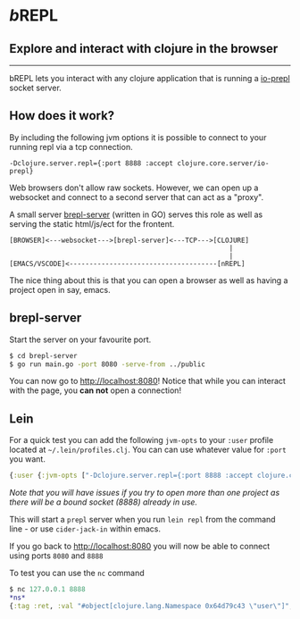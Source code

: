 # _b_**REPL**
## Explore and interact with clojure in the browser
---

bREPL lets you interact with any clojure application that is running a [io-prepl](https://clojuredocs.org/clojure.core.server/io-prepl) socket server.

## How does it work?

By including the following jvm options it is possible to connect to your running repl via a tcp connection.
```
-Dclojure.server.repl={:port 8888 :accept clojure.core.server/io-prepl}
```

Web browsers don't allow raw sockets. However, we can open up a websocket and connect to a second server that can act as a "proxy".

A small server [brepl-server](./brepl-server) (written in GO) serves this role as well as serving the static html/js/ect for the frontent.

```
[BROWSER]<---websocket--->[brepl-server]<---TCP--->[CLOJURE]
                                                       |
                                                       |
[EMACS/VSCODE]<-------------------------------------[nREPL]
```
The nice thing about this is that you can open a browser as well as having
a project open in say, emacs.

## brepl-server

Start the server on your favourite port.

```bash
$ cd brepl-server
$ go run main.go -port 8080 -serve-from ../public
```

You can now go to [http://localhost:8080](http://localhost:8080)! Notice that while you can interact with the page, you **can not** open a connection!

## Lein
For a quick test you can add the following `jvm-opts` to your `:user` profile located at `~/.lein/profiles.clj`. You can can use whatever value for `:port` you want.

```clojure
{:user {:jvm-opts ["-Dclojure.server.repl={:port 8888 :accept clojure.core.server/io-prepl}"]}}
```

_Note that you will have issues if you try to open more than one project as there will be a bound socket (8888) already in use._

This will start a `prepl` server when you run `lein repl` from the command line - or use `cider-jack-in` within emacs.

If you go back to [http://localhost:8080](http://localhost:8080) you will now be able to connect using ports `8080` and `8888`

To test you can use the `nc` command

```clojure
$ nc 127.0.0.1 8888
*ns*
{:tag :ret, :val "#object[clojure.lang.Namespace 0x64d79c43 \"user\"]", :ns "user", :ms 0, :form "*ns*"}
```


